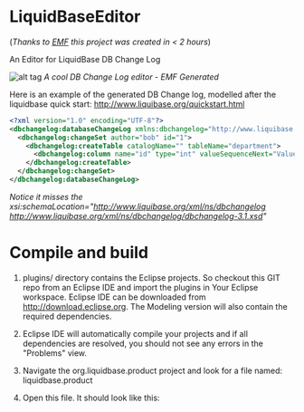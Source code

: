 LiquidBaseEditor 
================
(*Thanks to [EMF](http://www.eclipse.org/emf) this project was created in < 2 hours*)

An Editor for LiquidBase DB Change Log

![alt tag](https://raw.githubusercontent.com/dzonekl/LiquidBaseEditor/master/assets/editor-sc.png)
*A cool DB Change Log editor - EMF Generated*

Here is an example of the generated DB Change log, modelled after the liquidbase quick start: 
http://www.liquibase.org/quickstart.html

```XML
<?xml version="1.0" encoding="UTF-8"?>
<dbchangelog:databaseChangeLog xmlns:dbchangelog="http://www.liquibase.org/xml/ns/dbchangelog">
  <dbchangelog:changeSet author="bob" id="1">
    <dbchangelog:createTable catalogName="" tableName="department">
      <dbchangelog:column name="id" type="int" valueSequenceNext="Value Sequence Next&#x9;"><dbchangelog:constraints nullable="false" primaryKey="true"/></dbchangelog:column>
    </dbchangelog:createTable>
  </dbchangelog:changeSet>
</dbchangelog:databaseChangeLog>
```
*Notice it misses the xsi:schemaLocation="http://www.liquibase.org/xml/ns/dbchangelog
         http://www.liquibase.org/xml/ns/dbchangelog/dbchangelog-3.1.xsd"*


# Compile and build

1. plugins/ directory contains the Eclipse projects. So checkout this GIT repo from an Eclipse IDE and import the 
plugins in Your Eclipse workspace. Eclipse IDE can be downloaded from http://download.eclipse.org. The Modeling version will also contain the required dependencies. 

2. Eclipse IDE will automatically compile your projects and if all dependencies are resolved, you should not see any errors in the "Problems" view. 

3. Navigate the org.liquidbase.product project and look for a file named: liquidbase.product

4. Open this file. It should look like this: 













